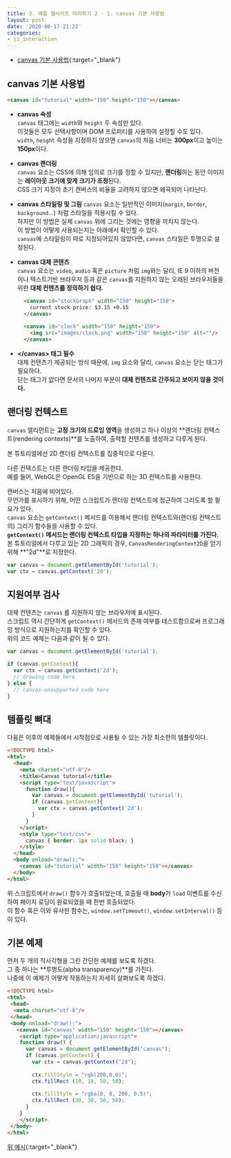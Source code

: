 ```yaml
---
title: 3. 애플 웹사이트 따라하기 2 - 1. canvas 기본 사용법
layout: post
date: '2020-08-17 21:22'
categories:
- js_interaction
---
```


* [canvas 기본 사용법](https://developer.mozilla.org/ko/docs/Web/HTML/Canvas/Tutorial/Basic_usage){:target="_blank"}

## canvas 기본 사용법

```html
<canvas id="tutorial" width="150" height="150"></canvas>
```

* **canvas 속성**  
  `canvas` 태그에는 `width`와 `height` 두 속성만 있다.  
  이것들은 모두 선택사항이며 DOM 프로퍼티를 사용하여 설정할 수도 있다.  
  `width`, `height` 속성을 지정하지 않으면 `canvas`의 처음 너비는 **300px**이고 높이는 **150px**이다.  

* **canvas 랜더링**  
  `canvas` 요소는 CSS에 의해 임의로 크기를 정할 수 있지만, **랜더링**하는 동안 이미지는 
  **레이아웃 크기에 맞게 크기가 조정**된다.  
  CSS 크기 지정이 초기 캔버스의 비율을 고려하지 않으면 왜곡되어 나타난다.

* **canvas 스타일링 및 그림**
  `canvas` 요소는 일반적인 이미지(`margin`, `border`, `background`...) 처럼 스타일을 적용시킬 수 있다.  
  하지만 이 방법은 실제 `canvas` 위에 그리는 것에는 영향을 끼치지 않는다.  
  이 방법이 어떻게 사용되는지는 아래에서 확인할 수 있다.  
  `canvas`에 스타일링이 따로 지정되어있지 않았다면, `canvas` 스타일은 투명으로 설정된다.
  
* **canvas 대체 콘텐츠**  
  `canvas` 요소는 `video`, `audio` 혹은 `picture` 처럼 `img`와는 달리, IE 9 이하의 버전이나 텍스트기반 브라우저 
  등과 같은 `canvas`를 지원하지 않는 오래된 브라우저들을 위한 **대체 컨텐츠를 정의하기 쉽다.**  
  
  ```html
    <canvas id="stockGraph" width="150" height="150">
      current stock price: $3.15 +0.15
    </canvas>
    
    <canvas id="clock" width="150" height="150">
      <img src="images/clock.png" width="150" height="150" alt=""/>
    </canvas>
  ```
  
* **&lt;/canvas&gt; 태그 필수**  
  대체 컨텐츠가 제공되는 방식 때문에, `img` 요소와 달리, `canvas` 요소는 닫는 태그가 필요하다.  
  닫는 태그가 없다면 문서의 나머지 부분이 **대체 컨텐츠로 간주되고 보이지 않을 것이다.**
  
## 랜더링 컨텍스트

`canvas` 엘리먼트는 **고정 크기의 드로잉 영역**을 생성하고 하나 이상의 **랜더링 컨텍스트(rendering contexts)**를 
노출하여, 출력할 컨텐츠를 생성하고 다루게 된다.  

본 튜토리얼에선 2D 랜더링 컨텍스트를 집중적으로 다룬다.  

다른 컨텍스트는 다른 랜더링 타입을 제공한다.  
예를 들어, WebGL은 OpenGL ES을 기반으로 하는 3D 컨텍스트를 사용한다.

캔버스는 처음에 비어있다.  
무언가를 표시하기 위해, 어떤 스크립트가 랜더링 컨텍스트에 접근하여 그리도록 할 필요가 있다.  
`canvas` 요소는 `getContext()` 메서드를 이용해서 랜더링 컨텍스트와(랜더링 컨텍스트의) 그리기 함수들을 사용할 수 있다.  
**`getContext()` 메서드는 랜더링 컨텍스트 타입을 지정하는 하나의 파라미터를 가진다.**  
본 튜토리얼에서 다루고 있는 2D 그래픽의 경우, `CanvasRenderingContext2D`을 얻기 위해 **"2d"**로 지정한다.

```javascript
var canvas = document.getElementById('tutorial');
var ctx = canvas.getContext('2d');
```

## 지원여부 검사

대체 컨텐츠는 `canvas` 를 지원하지 않는 브라우저에 표시된다.  
스크립트 역시 간단하게 `getContext()` 메서드의 존재 여부를 테스트함으로써 프로그래밍 방식으로 지원하는지를 
확인할 수 있다.  
위의 코드 예제는 다음과 같이 될 수 있다.

```javascript
var canvas = document.getElementById('tutorial');

if (canvas.getContext){
  var ctx = canvas.getContext('2d');
  // drawing code here
} else {
  // canvas-unsupported code here
}
```

## 템플릿 뼈대

다음은 이후의 예제들에서 시작점으로 사용될 수 있는 가장 최소한의 템플릿이다.

```html
<!DOCTYPE html>
<html>
  <head>
    <meta charset="utf-8"/>
    <title>Canvas tutorial</title>
    <script type="text/javascript">
      function draw(){
        var canvas = document.getElementById('tutorial');
        if (canvas.getContext){
          var ctx = canvas.getContext('2d');
        }
      }
    </script>
    <style type="text/css">
      canvas { border: 1px solid black; }
    </style>
  </head>
  <body onload="draw();">
    <canvas id="tutorial" width="150" height="150"></canvas>
  </body>
</html>
```

위 스크립트에서 `draw()` 함수가 호출되었는데, 호출될 때 **body**가 `load` 이벤트를 수신하여 
페이지 로딩이 완료되었을 때 한번 호출되었다.  
이 함수 혹은 이와 유사한 함수는, `window.setTimeout()`, `window.setInterval()` 등이 있다.

## 기본 예제

먼저 두 개의 직사각형을 그린 간단한 예제를 보도록 하겠다.  
그 중 하나는 **투명도(alpha transparency)**를 가진다.  
나중에 이 예제가 어떻게 작동하는지 자세히 살펴보도록 하겠다.

```html
<!DOCTYPE html>
<html>
 <head>
  <meta charset="utf-8"/>
 </head>
 <body onload="draw();">
   <canvas id="canvas" width="150" height="150"></canvas>
    <script type="application/javascript">
    function draw() {
      var canvas = document.getElementById("canvas");
      if (canvas.getContext) {
        var ctx = canvas.getContext("2d");
    
        ctx.fillStyle = "rgb(200,0,0)";
        ctx.fillRect (10, 10, 50, 50);
    
        ctx.fillStyle = "rgba(0, 0, 200, 0.5)";
        ctx.fillRect (30, 30, 50, 50);
      }
    }
    </script>
 </body>
</html>
```

[위 예시](/static/img/interaction/canvas00.html){:target="_blank"}